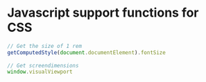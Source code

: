 # Javascript support functions for CSS   
   
``` js   
// Get the size of 1 rem   
getComputedStyle(document.documentElement).fontSize   
   
// Get screendimensions   
window.visualViewport   
```